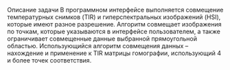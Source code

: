 Описание задачи
В программном интерфейсе выполняется совмещение температурных снимков (TIR) и гиперспектральных изображений (HSI), которые имеют разное разрешение. Алгоритм совмещает изображения по точкам, которые указываются в интерфейсе пользователем, а также ограничивает совмещенные данные выбранной прямоугольной областью. 
Использующийся алгоритм совмещения данных – нахождение и применение к TIR матрицы гомографии, использующий 4 и более точек соответствия. 
